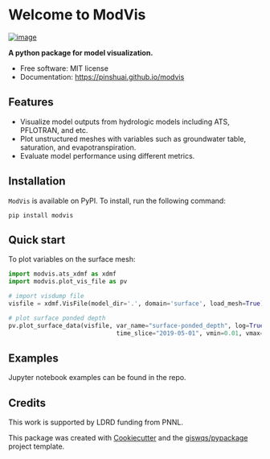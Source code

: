 # Welcome to ModVis


[![image](https://img.shields.io/pypi/v/modvis.svg)](https://pypi.python.org/pypi/modvis)


**A python package for model visualization.**


-   Free software: MIT license
-   Documentation: <https://pinshuai.github.io/modvis>
    

## Features

-   Visualize model outputs from hydrologic models including ATS, PFLOTRAN, and etc.
-   Plot unstructured meshes with variables such as groundwater table, saturation, and evapotranspiration.
-   Evaluate model performance using different metrics.

## Installation

`ModVis` is available on PyPI. To install, run the following command:

```
pip install modvis
```

## Quick start

To plot variables on the surface mesh:

```python
import modvis.ats_xdmf as xdmf
import modvis.plot_vis_file as pv

# import visdump file
visfile = xdmf.VisFile(model_dir='.', domain='surface', load_mesh=True)

# plot surface ponded depth
pv.plot_surface_data(visfile, var_name="surface-ponded_depth", log=True,
                              time_slice="2019-05-01", vmin=0.01, vmax=4)
```

## Examples

Jupyter notebook examples can be found in the repo.


## Credits

This work is supported by LDRD funding from PNNL.

This package was created with [Cookiecutter](https://github.com/cookiecutter/cookiecutter) and the [giswqs/pypackage](https://github.com/giswqs/pypackage) project template.

